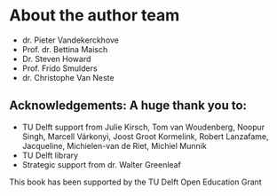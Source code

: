 # About the author team

* dr. Pieter Vandekerckhove
* Prof. dr. Bettina Maisch
* Dr. Steven Howard
* Prof. Frido Smulders
* dr. Christophe Van Neste

## Acknowledgements: A huge thank you to:
* TU Delft support from Julie Kirsch, Tom van Woudenberg, Noopur Singh,
Marcell Várkonyi, Joost Groot Kormelink, Robert Lanzafame, Jacqueline, Michielen-van de Riet, Michiel Munnik 
* TU Delft library 
* Strategic support from dr. Walter Greenleaf

This book has been supported by the TU Delft Open Education Grant
